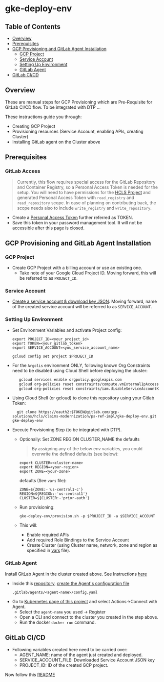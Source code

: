 # gke-deploy-env
## Table of Contents
- [Overview](#overview)
- [Prerequisites](#prerequisites)
- [GCP Provisioning and GitLab Agent Installation](#gcp-agent)
  * [GCP Project](#gcp-project)
  * [Service Account](#service-account)
  * [Setting Up Environment](#setting-up-environment)
  * [GitLab Agent](#gitlab-agent)
- [GitLab CI/CD](#gitlab_ci_cd)

## Overview                 

These are manual steps for GCP Provisioning which are Pre-Requisite for GitLab CI/CD flow.
To be integrated with DTP ...   

These instructions guide you through:
- Creating GCP Project
- Provisioning resources (Service Account, enabling APIs, creating Cluster)
- Installing GitLab agent on the Cluster above

## Prerequisites  <a name="prerequisites"></a>

### GitLab Access
> Currently, this flow requires special access for the GitLab Repository and Container Registry, so a Personal Access Token is needed for the setup.
You will need to have permissions for the [HCLS Project](https://gitlab.com/gcp-solutions/hcls/claims-modernization) and generated Personal Access Token with `read_registry` and `read_repository` scope.
In case of planning on contributing back, the scope needs also to include `write_registry` and `write_repository`.

- Create a [Personal Access Token](https://docs.gitlab.com/ee/user/profile/personal_access_tokens.html#create-a-personal-access-token) further referred as TOKEN.
- Save this token in your password management tool. It will not be accessible after this page is closed.

## GCP Provisioning and GitLab Agent Installation <a name="gcp_agent"></a>

### GCP Project
- Create GCP Project with a billing account or use an existing one. 
  * Take note of your Google Cloud Project ID. Moving forward, this will be referred to as `PROJECT_ID`.

### Service Account
- [Create a service account & download key JSON](https://cloud.google.com/docs/authentication/getting-started#creating_a_service_account). 
Moving forward,  name of the created service account will be referred to as `SERVICE_ACCOUNT`.


### Setting Up Environment
- Set Environment Variables and activate Project config:
  ```shell
  export PROJECT_ID=<your_project_id>
  export TOKEN=<your_gitlab_token>
  export SERVICE_ACCOUNT=<you_service_account_name>
  ```
  
  ```shell
  gcloud config set project $PROJECT_ID
  ```


- For the `Argolis` environment ONLY, following known Org Constraints need to be disabled using Cloud Shell before deploying the cluster:

  ```sh
     gcloud services enable orgpolicy.googleapis.com
     gcloud org-policies reset constraints/compute.vmExternalIpAccess --project $PROJECT_ID
     gcloud org-policies reset constraints/iam.disableServiceAccountKeyCreation --project $PROJECT_ID
  ```

- Using Cloud Shell (or gcloud) to clone this repository using your Gitlab Token:
    ```shell
      git clone https://oauth2:$TOKEN@gitlab.com/gcp-solutions/hcls/claims-modernization/pa-ref-impl/gke-deploy-env.git gke-deploy-env
    ```

- Execute Provisioning Step (to be integrated with DTP).  
  * Optionally: Set ZONE REGION CLUSTER_NAME the defaults
    > By assigning any of the below env variables, you could overwrite the defined defaults (see below):
    ```shell
    export CLUSTER=<cluster-name>
    export REGION=<your-region>
    export ZONE=<your-zone>
    ```

    defaults (See `vars` file):
    ```shell
    ZONE=${ZONE:-'us-central1-c'}
    REGION=${REGION:-'us-central1'}
    CLUSTER=${CLUSTER:-'prior-auth'}
    ```
  * Run provisioning:
    ```shell
    gke-deploy-env/provision.sh -p $PROJECT_ID -a $SERVICE_ACCOUNT
    ```
  * This will:
      - Enable required APIs
      - Add required Role Bindings to the Service Account
      - Create Cluster (using Cluster name, network, zone and region as specified in [vars](vars) file).

### GitLab Agent <a name="gitlab-agent"></a>
Install GitLab Agent in the cluster created above. See Instructions [here](https://docs.gitlab.com/ee/user/clusters/agent/install/index.html)
- Inside this [repository](https://gitlab.com/gcp-solutions/hcls/claims-modernization/pa-ref-impl/gke-deploy-env/.gitlab), [create the Agent's configuration file](https://docs.gitlab.com/ee/user/clusters/agent/install/index.html#create-the-agents-configuration-file)
  ```shell
  .gitlab/agents/<agent-name>/config.yaml
  ```
- Go to [Kubernetes page of this project](https://gitlab.com/gcp-solutions/hcls/claims-modernization/pa-ref-impl/gke-deploy-env/-/clusters) and select Actions->Connect with Agent.
  - Select the `agent-name` you used -> Register
  - Open a CLI and connect to the cluster you created in the step above. 
  - Run the docker `docker run` command.

## GitLab CI/CD <a name="gitlab_ci_cd"></a>
- Following variables created here need to be carried over:
  - AGENT_NAME: name of the agent just created and deployed. 
  - SERVICE_ACCOUNT_FILE: Downloaded Service Account JSON key
  - PROJECT_ID: ID of the created GCP project.
  
Now follow this [README](https://gitlab.com/gcp-solutions/hcls/claims-modernization/pa-ref-impl/DRLS-GCP/-/blob/main/GitLabREADME.md)







